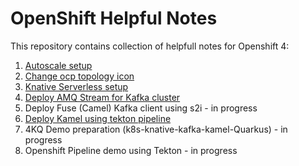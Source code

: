 # OpenShift Helpful Notes

This repository contains collection of helpfull notes for Openshift 4:

1. [Autoscale setup](https://github.com/erfinfeluzy/ocp4-notes/blob/master/autoscale-on-ocp-4.md)
2. [Change ocp topology icon](https://github.com/erfinfeluzy/ocp4-notes/blob/master/change-topology-icon.md)
3. [Knative Serverless setup](https://github.com/erfinfeluzy/ocp4-notes/blob/master/serverless-setup-knative.md)
4. [Deploy AMQ Stream for Kafka cluster](https://github.com/erfinfeluzy/ocp4-notes/blob/master/deploy-kafka-cluster.md)
5. Deploy Fuse (Camel) Kafka client using s2i - in progress
6. [Deploy Kamel using tekton pipeline](https://github.com/erfinfeluzy/ocp4-notes/blob/master/camel-k-deploy-using-tekton.md)
7. 4KQ Demo preparation (k8s-knative-kafka-kamel-Quarkus) - in progress
8. Openshift Pipeline demo using Tekton - in progress
